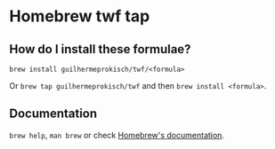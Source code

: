 # Homebrew twf tap

## How do I install these formulae?
`brew install guilhermeprokisch/twf/<formula>`

Or `brew tap guilhermeprokisch/twf` and then `brew install <formula>`.

## Documentation
`brew help`, `man brew` or check [Homebrew's documentation](https://docs.brew.sh).
